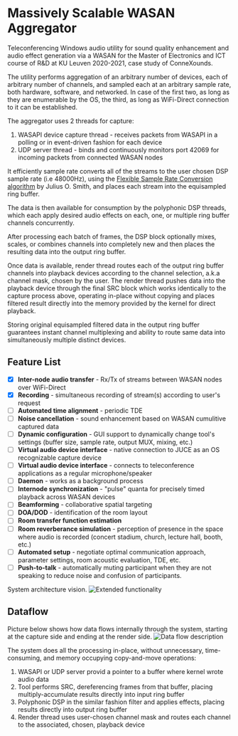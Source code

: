 # Massively Scalable WASAN Aggregator
Teleconferencing Windows audio utility for sound quality enhancement and audio effect generation via a WASAN
for the Master of Electronics and ICT course of R&D at KU Leuven 2020-2021, case study of ConneXounds.

The utility performs aggregation of an arbitrary number of devices, each of arbitrary number of channels, and sampled each at an 
arbitrary sample rate, both hardware, software, and networked. In case of the first two, as long as they are enumerable by the OS, 
the third, as long as WiFi-Direct connection to it can be established.

The aggregator uses 2 threads for capture:
1. WASAPI device capture thread - receives packets from WASAPI in a polling or in event-driven fashion for each device
1. UDP server thread - binds and continuously monitors port 42069 for incoming packets from connected WASAN nodes

It efficiently sample rate converts all of the streams to the user chosen DSP sample rate (i.e 48000Hz), using the 
[Flexible Sample Rate Conversion algorithm](https://ccrma.stanford.edu/~jos/resample/) by Julius O. Smith, and places each stream
into the equisampled ring buffer.

The data is then available for consumption by the polyphonic DSP threads, which each apply desired
audio effects on each, one, or multiple ring buffer channels concurrently. 

After processing each batch of frames, the DSP block optionally mixes, scales, or combines channels into completely new
and then places the resulting data into the output ring buffer.

Once data is available, render thread routes each of the output ring buffer channels into playback devices according to the
channel selection, a.k.a channel mask, chosen by the user. The render thread pushes data into the playback device through the final
SRC block which works identically to the capture process above, operating in-place without copying and places filtered result directly
into the memory provided by the kernel for direct playback.

Storing original equisampled filtered data in the output ring buffer guarantees instant channel multiplexing and ability to route
same data into simultaneously multiple distinct devices.

## Feature List
- [X] **Inter-node audio transfer** - Rx/Tx of streams between WASAN nodes over WiFi-Direct
- [X] **Recording** - simultaneous recording of stream(s) according to user's request
- [ ] **Automated time alignment** - periodic TDE
- [ ] **Noise cancellation** - sound enhancement based on WASAN cumulitive captured data
- [ ] **Dynamic configuration** - GUI support to dynamically change tool's settings (buffer size, sample rate, output MUX, mixing, etc.)
- [ ] **Virtual audio device interface** - native connection to JUCE as an OS recognizable capture device
- [ ] **Virtual audio device interface** - connects to teleconference applications as a regular microphone/speaker
- [ ] **Daemon** - works as a background process
- [ ] **Internode synchronization** - "pulse" quanta for precisely timed playback across WASAN devices
- [ ] **Beamforming** - collaborative spatial targeting
- [ ] **DOA/DOD** - identification of the room layout
- [ ] **Room transfer function estimation**
- [ ] **Room reverberance simulation** - perception of presence in the space where audio is recorded (concert stadium, church, lecture hall, booth, etc.)
- [ ] **Automated setup** - negotiate optimal communication approach, parameter settings, room acoustic evaluation, TDE, etc.
- [ ] **Push-to-talk** - automatically muting participant when they are not speaking to reduce noise and confusion of participants.

System architecture vision.
![Extended functionality](https://github.com/stijn-reniers/Windows_audio_aggregator/blob/aggregator/images/Presentation%20-%20Current%20Aggregator%20Functionality.png)

## Dataflow
Picture below shows how data flows internally through the system, starting at the capture side and ending at the render side.
![Data flow description](https://github.com/stijn-reniers/Windows_audio_aggregator/blob/aggregator/images/Data%20Flow%20Description.png)

The system does all the processing in-place, without unnecessary, time-consuming, and memory occupying copy-and-move operations:
1. WASAPI or UDP server provid a pointer to a buffer where kernel wrote audio data
1. Tool performs SRC, dereferencing frames from that buffer, placing multiply-accumulate results directly into input ring buffer
1. Polyphonic DSP in the similar fashion filter and applies effects, placing results directly into output ring buffer
1. Render thread uses user-chosen channel mask and routes each channel to the associated, chosen, playback device